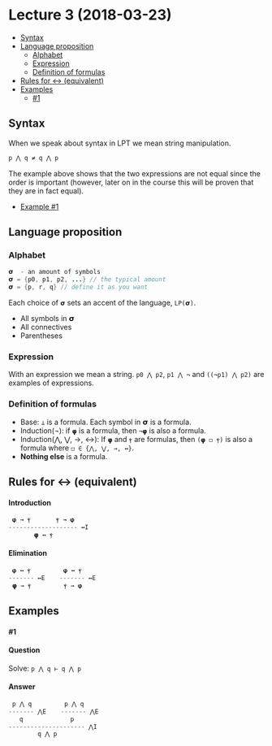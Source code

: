 # Lecture 3 (2018-03-23)
- [Syntax](#syntax)
- [Language proposition](#language-proposition)
  - [Alphabet](#alphabet)
  - [Expression](#expression)
  - [Definition of formulas](#definition-of-formulas)
- [Rules for ↔ (equivalent)](#rule-equivalent)
- [Examples](#examples)
  - [#1](#1)

## Syntax

When we speak about syntax in LPT we mean string manipulation.

```java
p ⋀ q ≠ q ⋀ p
```

The example above shows that the two expressions are not equal since the order is important (however, later on in the course this will be proven that they are in fact equal).

- [Example #1](#1)

## Language proposition

### Alphabet
```java
𝞂  - an amount of symbols
𝞂 = {p0, p1, p2, ...} // the typical amount
𝞂 = {p, r, q} // define it as you want
```
Each choice of ```𝞂``` sets an accent of the language, ```LP(𝞂)```.

- All symbols in 𝞂
- All connectives
- Parentheses

### Expression
With an expression we mean a string.
```p0 ⋀ p2```, ```p1 ⋀ ¬``` and ```((¬p1) ⋀ p2)``` are examples of expressions.

### Definition of formulas
- Base: ```⊥``` is a formula. Each symbol in 𝞂 is a formula.
- Induction(¬): if ```𝞅``` is a formula, then ```¬𝞅``` is also a formula.
- Induction(⋀, ⋁, →, ↔): If ```𝞅``` and ```ⲯ``` are formulas, then ```(𝞅 ◻ ⲯ)``` is also a formula where ```◻ ∈ {⋀, ⋁, →, ↔}```.
- **Nothing else** is a formula.

<a name="rule-equivalent"></a>
## Rules for ↔ (equivalent)

#### Introduction
```java
 𝞅 → ⲯ       ⲯ → 𝞅
------------------- ↔I
       𝞅 ↔ ⲯ 
```

#### Elimination
```java
 𝞅 ↔ ⲯ         𝞅 ↔ ⲯ
------- ↔E    ------- ↔E
 𝞅 → ⲯ         ⲯ → 𝞅
```

## Examples

#### #1

#### Question
Solve: ```p ⋀ q ⊢ q ⋀ p```

#### Answer
```java
 p ⋀ q         p ⋀ q
------- ⋀E    ------- ⋀E
   q             p
--------------------- ⋀I
        q ⋀ p
```
